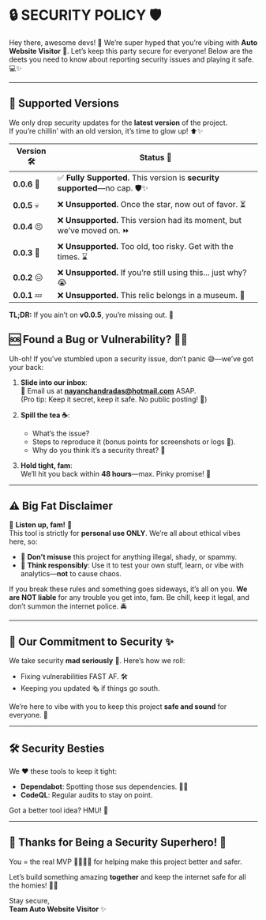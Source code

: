 # 🔒 **SECURITY POLICY** 🛡️  

Hey there, awesome devs! 👋 We’re super hyped that you’re vibing with **Auto Website Visitor** 🚀. Let’s keep this party secure for everyone! Below are the deets you need to know about reporting security issues and playing it safe. 💻✨  

---  

## 🔐 **Supported Versions**  

We only drop security updates for the **latest version** of the project.  
If you’re chillin’ with an old version, it’s time to glow up! ⬆️✨    

| **Version** 🛠️ | **Status** 🚦 |  
|---------------|----------------|  
| **0.0.6** 🔐 | ✅ **Fully Supported.** This version is **security supported**—no cap. 🛡️✨ |  
| **0.0.5** 💀 | ❌ **Unsupported.** Once the star, now out of favor. ⏳ |  
| **0.0.4** 😣 | ❌ **Unsupported.** This version had its moment, but we’ve moved on. ⏩ |  
| **0.0.3** 🤡 | ❌ **Unsupported.** Too old, too risky. Get with the times. ⌛ |  
| **0.0.2** 😑 | ❌ **Unsupported.** If you’re still using this... just why? 😭 |  
| **0.0.1** 💤 | ❌ **Unsupported.** This relic belongs in a museum. 🚫 |

**TL;DR:** If you ain’t on **v0.0.5**, you’re missing out. 🚀

## 🆘 **Found a Bug or Vulnerability?** 👀🐛  

Uh-oh! If you’ve stumbled upon a security issue, don’t panic 😅—we’ve got your back:  

1. **Slide into our inbox**:  
   📩 Email us at **nayanchandradas@hotmail.com** ASAP.  
   (Pro tip: Keep it secret, keep it safe. No public posting! 🔐)  

2. **Spill the tea ☕**:  
   - What’s the issue?  
   - Steps to reproduce it (bonus points for screenshots or logs 📸).  
   - Why do you think it’s a security threat? 👀  

3. **Hold tight, fam**:  
   We’ll hit you back within **48 hours**—max. Pinky promise! 🤞  

---  

## ⚠️ **Big Fat Disclaimer**  

🚨 **Listen up, fam!** 🚨  
This tool is strictly for **personal use ONLY**. We’re all about ethical vibes here, so:  

- 🚫 **Don’t misuse** this project for anything illegal, shady, or spammy.  
- 🧠 **Think responsibly**: Use it to test your own stuff, learn, or vibe with analytics—**not** to cause chaos.  

If you break these rules and something goes sideways, it’s all on you. **We are NOT liable** for any trouble you get into, fam. Be chill, keep it legal, and don’t summon the internet police. 🚔  

---  

## 👑 **Our Commitment to Security** ✨  

We take security **mad seriously** 🫡. Here’s how we roll:  
- Fixing vulnerabilities FAST AF. 🛠️  
- Keeping you updated 🗞️ if things go south.  

We’re here to vibe with you to keep this project **safe and sound** for everyone. 💙  

---  

## 🛠️ **Security Besties**  

We ❤️ these tools to keep it tight:  
- **Dependabot**: Spotting those sus dependencies. 🕵️‍♂️  
- **CodeQL**: Regular audits to stay on point.  

Got a better tool idea? HMU! 💌  

---  

## 🖤 **Thanks for Being a Security Superhero!** 🙌  

You = the real MVP 🦸‍♂️🦸‍♀️ for helping make this project better and safer.  

Let’s build something amazing **together** and keep the internet safe for all the homies! 💪🔥  

Stay secure,  
**Team Auto Website Visitor** ✨  
